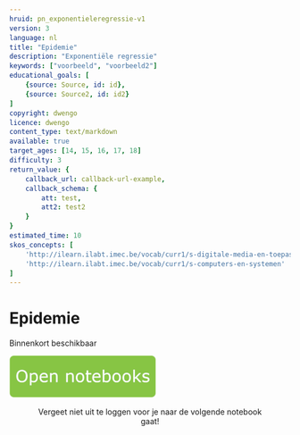 ```yaml
---
hruid: pn_exponentieleregressie-v1
version: 3
language: nl
title: "Epidemie"
description: "Exponentiële regressie"
keywords: ["voorbeeld", "voorbeeld2"]
educational_goals: [
    {source: Source, id: id}, 
    {source: Source2, id: id2}
]
copyright: dwengo
licence: dwengo
content_type: text/markdown
available: true
target_ages: [14, 15, 16, 17, 18]
difficulty: 3
return_value: {
    callback_url: callback-url-example,
    callback_schema: {
        att: test,
        att2: test2
    }
}
estimated_time: 10
skos_concepts: [
    'http://ilearn.ilabt.imec.be/vocab/curr1/s-digitale-media-en-toepassingen', 
    'http://ilearn.ilabt.imec.be/vocab/curr1/s-computers-en-systemen'
]
---
```

# Epidemie
Binnenkort beschikbaar 

[![](embed/Knop.png "Knop")](https://kiks.ilabt.imec.be/jupyterhub/?id=1210 "Notebooks epidemie")
<figure>
    <figcaption align = "center">Vergeet niet uit te loggen voor je naar de volgende notebook gaat!</figcaption>
</figure>

